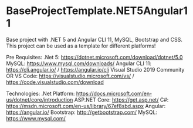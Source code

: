 # BaseProjectTemplate.NET5Angular11
Base project with .NET 5 and Angular CLI 11, MySQL, Bootstrap and CSS. This project can be used as a template for different platforms!

Pre Requisites:
.Net 5: https://dotnet.microsoft.com/download/dotnet/5.0
MySQL: https://www.mysql.com/downloads/
Angular CLI 11: https://cli.angular.io/ / https://angular.io/cli
Visual Studio 2019 Community OR VS Code: https://visualstudio.microsoft.com/vs/ / https://code.visualstudio.com/download

Technologies:
.Net Platform: https://docs.microsoft.com/en-us/dotnet/core/introduction
ASP.NET Core: https://get.asp.net/
C#: https://msdn.microsoft.com/en-us/library/67ef8sbd.aspx
Angular: https://angular.io/
Bootstrap: http://getbootstrap.com/
MySQL: https://www.mysql.com/

